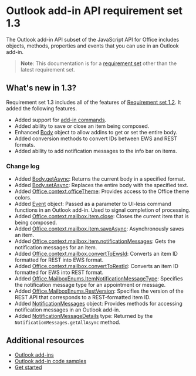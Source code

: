 # Outlook add-in API requirement set 1.3

The Outlook add-in API subset of the JavaScript API for Office includes objects, methods, properties and events that you can use in an Outlook add-in.

> **Note**: This documentation is for a [requirement set](/javascript/office/requirement-sets/outlook-api-requirement-sets) other than the latest requirement set. 

## What's new in 1.3?

Requirement set 1.3 includes all of the features of [Requirement set 1.2](../requirement-set-1.2/outlook-requirement-set-1.2.md). It added the following features.

- Added support for [add-in commands](/outlook/add-ins/add-in-commands-for-outlook).
- Added ability to save or close an item being composed.
- Enhanced [Body](https://dev.office.com/reference/add-ins/outlook/1.3/Body?product=outlook&version=v1.3) object to allow addins to get or set the entire body.
- Added conversion methods to convert IDs between EWS and REST formats.
- Added ability to add notification messages to the info bar on items.

### Change log

- Added [Body.getAsync](/javascript/api/office_1_3/office.Body#getasynccoerciontype-options-callback): Returns the current body in a specified format.
- Added [Body.setAsync](/javascript/api/office_1_3/office.Body#setasyncdata-options-callback): Replaces the entire body with the specified text.
- Added [Office.context.officeTheme](/Office-context.md#officetheme-object): Provides access to the Office theme colors.
- Added [Event](/javascript/api/office/office.event) object: Passed as a parameter to UI-less command functions in an Outlook add-in. Used to signal completion of processing.
- Added [Office.context.mailbox.item.close](/Office-item.md#close): Closes the current item that is being composed.
- Added [Office.context.mailbox.item.saveAsync](/Office-item.md#saveasyncoptions-callback): Asynchronously saves an item.
- Added [Office.context.mailbox.item.notificationMessages](/Office-item.md#notificationmessages-notificationmessages): Gets the notification messages for an item.
- Added [Office.context.mailbox.convertToEwsId](/Office-mailbox.md#converttoewsiditemid-restversion--string): Converts an item ID formatted for REST into EWS format.
- Added [Office.context.mailbox.convertToRestId](/Office-mailbox.md#converttorestiditemid-restversion--string): Converts an item ID formatted for EWS into REST format.
- Added [Office.MailboxEnums.ItemNotificationMessageType](/javascript/api/office_1_3/office.mailboxenums.itemnotificationmessagetype): Specifies the notification message type for an appointment or message.
- Added [Office.MailboxEnums.RestVersion](/javascript/api/office_1_3/office.mailboxenums.restversion): Specifies the version of the REST API that corresponds to a REST-formatted item ID.
- Added [NotificationMessages](/javascript/api/office_1_3/office.NotificationMessages) object: Provides methods for accessing notification messages in an Outlook add-in.
- Added [NotificationMessageDetails](/javascript/api/office_1_3/office.notificationmessagedetails) type: Returned by the `NotificationMessages.getAllAsync` method.

## Additional resources

- [Outlook add-ins](https://docs.microsoft.com/outlook/add-ins/)
- [Outlook add-in code samples](https://developer.microsoft.com/outlook/gallery/?filterBy=Outlook,Samples,Add-ins)
- [Get started](https://docs.microsoft.com/outlook/add-ins/quick-start)